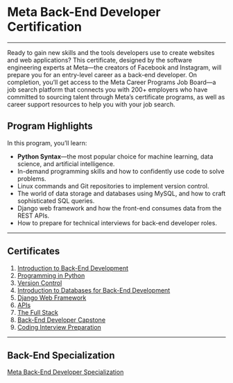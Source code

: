 # Meta Back-End Developer Certification

---

Ready to gain new skills and the tools developers use to create websites and web applications? This certificate, designed by the software engineering experts at Meta—the creators of Facebook and Instagram, will prepare you for an entry-level career as a back-end developer. On completion, you’ll get access to the Meta Career Programs Job Board—a job search platform that connects you with 200+ employers who have committed to sourcing talent through Meta’s certificate programs, as well as career support resources to help you with your job search.

## Program Highlights

In this program, you’ll learn:

- **Python Syntax**—the most popular choice for machine learning, data science, and artificial intelligence.
- In-demand programming skills and how to confidently use code to solve problems.
- Linux commands and Git repositories to implement version control.
- The world of data storage and databases using MySQL, and how to craft sophisticated SQL queries.
- Django web framework and how the front-end consumes data from the REST APIs.
- How to prepare for technical interviews for back-end developer roles.

---

## Certificates

1. [Introduction to Back-End Development](https://coursera.org/share/00027ed001be1f246f26b42b1eebb17d)
2. [Programming in Python](https://coursera.org/share/caf3889f6cc5cd6a006e00f5a6bb87a1)
3. [Version Control](https://coursera.org/share/92e1aeefcb0b0992be6d34ebcce87aa9)
4. [Introduction to Databases for Back-End Development](https://coursera.org/share/8f91cdeb52e692021a4c0d7a82c77670)
5. [Django Web Framework](https://coursera.org/share/c5d0d171ae664db8c1f662b0902c22eb)
6. [APIs](https://example.com)
7. [The Full Stack](https://example.com)
8. [Back-End Developer Capstone](https://example.com)
9. [Coding Interview Preparation](https://example.com)

---

## Back-End Specialization

[Meta Back-End Developer Specialization](https://example.com)
